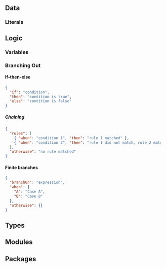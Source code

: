 ## Data

### Literals

## Logic

### Variables

### Branching Out

#### If-then-else

```json
{
  "if": "condition",
  "then": "condition is true",
  "else": "condition is false"
}
```

##### Chaining

```json
{
  "rules": [
    { "when": "condition 1", "then": "rule 1 matched" },
    { "when": "condition 2", "then": "rule 1 did not match, rule 2 matched" }
  ],
  "otherwise": "no rule matched"
}
```

#### Finite branches

```json
{
  "branchOn": "expression",
  "when": {
    "A": "Case A",
    "B": "Case B"
  },
  "otherwise": {}
}
```

## Types

## Modules

## Packages
